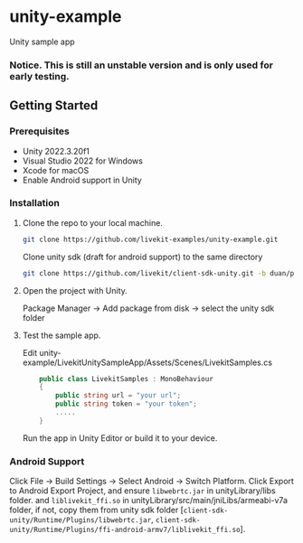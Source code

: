 # unity-example
Unity sample app

### Notice. This is still an unstable version and is only used for early testing.

## Getting Started

### Prerequisites

- Unity 2022.3.20f1
- Visual Studio 2022 for Windows
- Xcode for macOS
- Enable Android support in Unity

### Installation

1. Clone the repo to your local machine.

   ```sh
   git clone https://github.com/livekit-examples/unity-example.git
   ```

   Clone unity sdk (draft for android support) to the same directory

    ```sh
    git clone https://github.com/livekit/client-sdk-unity.git -b duan/protocol-update
    ```

2. Open the project with Unity.

    Package Manager -> Add package from disk -> select the unity sdk folder

3. Test the sample app.

    Edit unity-example/LivekitUnitySampleApp/Assets/Scenes/LivekitSamples.cs

    ```csharp
        public class LivekitSamples : MonoBehaviour
        {
            public string url = "your url";
            public string token = "your token";
            .....
        }
    ```

    Run the app in Unity Editor or build it to your device.

### Android Support

   Click File -> Build Settings -> Select Android -> Switch Platform.
   Click Export to Android Export Project, and ensure `libwebrtc.jar` in unityLibrary/libs folder.
   and `liblivekit_ffi.so` in unityLibrary/src/main/jniLibs/armeabi-v7a folder, if not, copy them from unity sdk folder [`client-sdk-unity/Runtime/Plugins/libwebrtc.jar`, `client-sdk-unity/Runtime/Plugins/ffi-android-armv7/liblivekit_ffi.so`].
